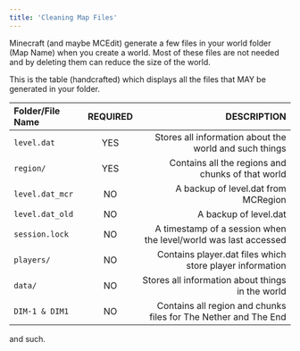 ```yaml
---
title: 'Cleaning Map Files'
---
```


Minecraft (and maybe MCEdit) generate a few files in your world folder (Map Name) when you create a world. Most of these files
are not needed and by deleting them can reduce the size of the world.

This is the table (handcrafted) which displays all the files that MAY be generated in your folder.

| Folder/File Name  |  REQUIRED  |  DESCRIPTION  |
|:------------------|:------------:|---------------:|
|   `level.dat`     |    YES     | Stores all information about the world and such things  |
|   `region/`       |    YES     | Contains all the regions and chunks of that world       |
|   `level.dat_mcr` |    NO      | A backup of level.dat from MCRegion                     |
|   `level.dat_old` |    NO      | A backup of level.dat                                   |
|   `session.lock`  |    NO      | A timestamp of a session when the level/world was last accessed  |
|   `players/`      |    NO      | Contains player.dat files which store player information|
|   `data/`         |    NO      | Stores all information about things in the world        |
|   `DIM-1 & DIM1`  |    NO      | Contains all region and chunks files for The Nether and The End        |

and such.
